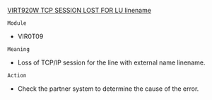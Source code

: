 [VIRT920W TCP SESSION LOST FOR LU linename](https://virtel.readthedocs.io/en/latest/manuals/virtel/Virtel459MG/messages.html?highlight=VIRT920W#VIRT920W)

`Module`
- VIR0T09

`Meaning`
- Loss of TCP/IP session for the line with external name linename.

`Action`
- Check the partner system to determine the cause of the error.
